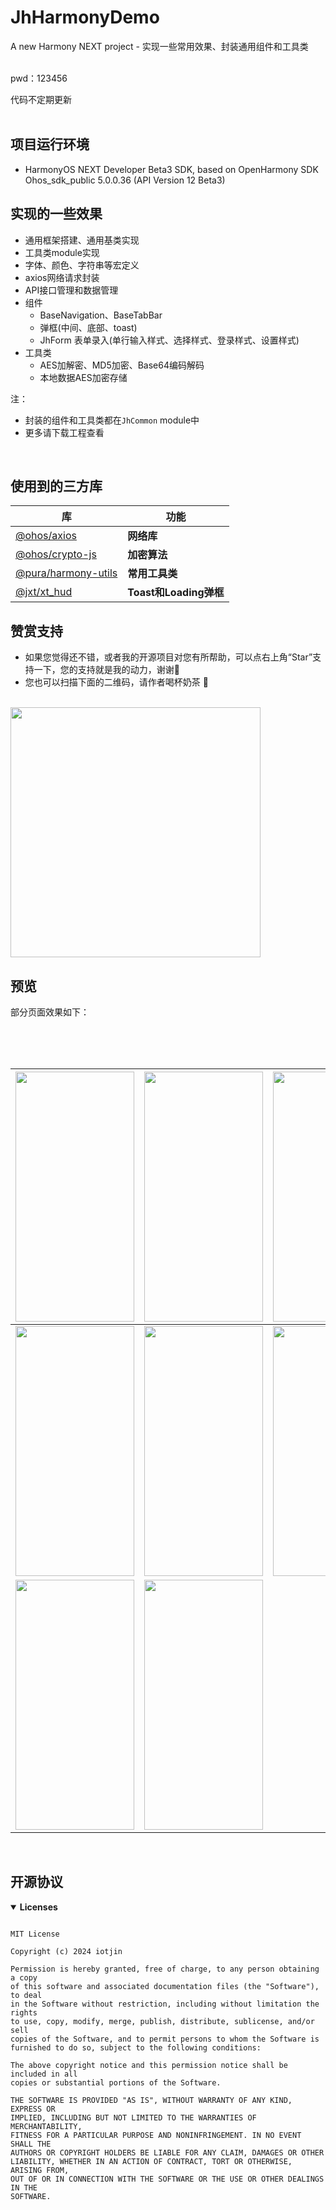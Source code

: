 # JhHarmonyDemo

A new Harmony NEXT project - 实现一些常用效果、封装通用组件和工具类 <br>
<br>

pwd：123456

代码不定期更新
<br>
<br>

## 项目运行环境

* HarmonyOS NEXT Developer Beta3 SDK, based on OpenHarmony SDK Ohos_sdk_public 5.0.0.36 (API Version 12 Beta3)

## 实现的一些效果

* 通用框架搭建、通用基类实现
* 工具类module实现
* 字体、颜色、字符串等宏定义
* axios网络请求封装
* API接口管理和数据管理
* 组件
    * BaseNavigation、BaseTabBar
    * 弹框(中间、底部、toast)
    * JhForm 表单录入(单行输入样式、选择样式、登录样式、设置样式)
* 工具类
    * AES加解密、MD5加密、Base64编码解码
    * 本地数据AES加密存储

注：

* 封装的组件和工具类都在`JhCommon` module中
* 更多请下载工程查看

<br>

## 使用到的三方库

| 库                                                                                    | 功能                  |
|--------------------------------------------------------------------------------------|---------------------|
| [@ohos/axios](https://ohpm.openharmony.cn/#/cn/detail/@ohos%2Faxios)                 | **网络库**             |
| [@ohos/crypto-js](https://ohpm.openharmony.cn/#/cn/detail/@ohos%2Fcrypto-js)         | **加密算法**            |
| [@pura/harmony-utils](https://ohpm.openharmony.cn/#/cn/detail/@pura%2Fharmony-utils) | **常用工具类**           |
| [@jxt/xt_hud](https://ohpm.openharmony.cn/#/cn/detail/@jxt%2Fxt_hud)                 | **Toast和Loading弹框** |

## 赞赏支持

* 如果您觉得还不错，或者我的开源项目对您有所帮助，可以点右上角“Star”支持一下，您的支持就是我的动力，谢谢🙂
* 您也可以扫描下面的二维码，请作者喝杯奶茶 🧋

<br>

<img src="https://gitee.com/iotjh/res/raw/master/weapp/PayCode.jpg" width="400" height="400">

<br>

## 预览

部分页面效果如下：


<br>
<br>
<br>

|         <img src="https://gitee.com/iotjh/Picture/raw/master/HarmonyDemo/Login.gif" width="190" height="400">         |  <img src="https://gitee.com/iotjh/Picture/raw/master/HarmonyDemo/Base/BaseNavigation.gif" width="190" height="400">  | <img src="https://gitee.com/iotjh/Picture/raw/master/HarmonyDemo/Alert/JhProgressHUD.gif" width="190" height="400">  |
|:---------------------------------------------------------------------------------------------------------------------:|:---------------------------------------------------------------------------------------------------------------------:|:--------------------------------------------------------------------------------------------------------------------:|
|     <img src="https://gitee.com/iotjh/Picture/raw/master/HarmonyDemo/Alert/JhAlert.gif" width="190" height="400">     | <img src="https://gitee.com/iotjh/Picture/raw/master/HarmonyDemo/Form/JhLoginTextField.png" width="190" height="400"> | <img src="https://gitee.com/iotjh/Picture/raw/master/HarmonyDemo/Form/JhFormInputCell.png" width="190" height="400"> |  
| <img src="https://gitee.com/iotjh/Picture/raw/master/HarmonyDemo/Form/JhFormSelectCell.png" width="190" height="400"> |    <img src="https://gitee.com/iotjh/Picture/raw/master/HarmonyDemo/Form/JhSetCell.png" width="190" height="400">     |                                                        ![]()                                                         |  

<br>

## <a id="Licenses"></a> 开源协议

<details open id="Licenses">
  <summary><strong>Licenses</strong></summary>

```

MIT License

Copyright (c) 2024 iotjin

Permission is hereby granted, free of charge, to any person obtaining a copy
of this software and associated documentation files (the "Software"), to deal
in the Software without restriction, including without limitation the rights
to use, copy, modify, merge, publish, distribute, sublicense, and/or sell
copies of the Software, and to permit persons to whom the Software is
furnished to do so, subject to the following conditions:

The above copyright notice and this permission notice shall be included in all
copies or substantial portions of the Software.

THE SOFTWARE IS PROVIDED "AS IS", WITHOUT WARRANTY OF ANY KIND, EXPRESS OR
IMPLIED, INCLUDING BUT NOT LIMITED TO THE WARRANTIES OF MERCHANTABILITY,
FITNESS FOR A PARTICULAR PURPOSE AND NONINFRINGEMENT. IN NO EVENT SHALL THE
AUTHORS OR COPYRIGHT HOLDERS BE LIABLE FOR ANY CLAIM, DAMAGES OR OTHER
LIABILITY, WHETHER IN AN ACTION OF CONTRACT, TORT OR OTHERWISE, ARISING FROM,
OUT OF OR IN CONNECTION WITH THE SOFTWARE OR THE USE OR OTHER DEALINGS IN THE
SOFTWARE.

```

</details>